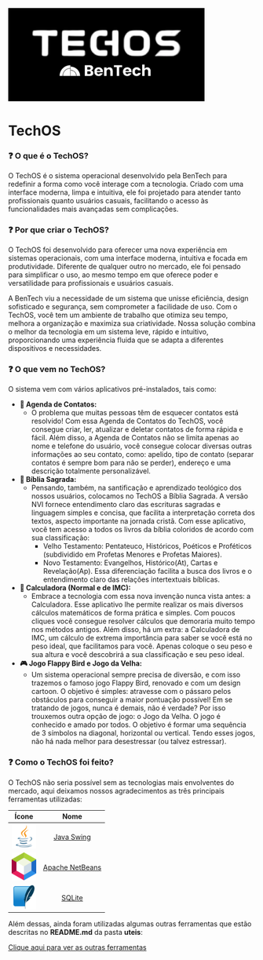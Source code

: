 <img src="https://github.com/BenTech-CE/techos/blob/main/design/bentechtechos.png?raw=true" width="400px">

# TechOS
### ❓ O que é o TechOS?
O TechOS é o sistema operacional desenvolvido pela BenTech para redefinir a forma como você interage com a tecnologia. Criado com uma interface moderna, limpa e intuitiva, ele foi projetado para atender tanto profissionais quanto usuários casuais, facilitando o acesso às funcionalidades mais avançadas sem complicações.

### ❓ Por que criar o TechOS?
O TechOS foi desenvolvido para oferecer uma nova experiência em sistemas operacionais, com uma interface moderna, intuitiva e focada em produtividade. Diferente de qualquer outro no mercado, ele foi pensado para simplificar o uso, ao mesmo tempo em que oferece poder e versatilidade para profissionais e usuários casuais.

A BenTech viu a necessidade de um sistema que unisse eficiência, design sofisticado e segurança, sem comprometer a facilidade de uso. Com o TechOS, você tem um ambiente de trabalho que otimiza seu tempo, melhora a organização e maximiza sua criatividade. Nossa solução combina o melhor da tecnologia em um sistema leve, rápido e intuitivo, proporcionando uma experiência fluida que se adapta a diferentes dispositivos e necessidades.

### ❓ O que vem no TechOS?
O sistema vem com vários aplicativos pré-instalados, tais como:
- **📒 Agenda de Contatos:**
    - O problema que muitas pessoas têm de esquecer contatos está resolvido! Com essa Agenda de Contatos do TechOS, você consegue criar, ler, atualizar e deletar contatos de forma rápida e fácil. Além disso, a Agenda de Contatos não se limita apenas ao nome e telefone do usuário, você consegue colocar diversas outras informações ao seu contato, como: apelido, tipo de contato (separar contatos é sempre bom para não se perder), endereço e uma descrição totalmente personalizável.
- **📖 Bíblia Sagrada:**
    - Pensando, também, na santificação e aprendizado teológico dos nossos usuários, colocamos no TechOS a Bíblia Sagrada. A versão NVI fornece entendimento claro das escrituras sagradas e linguagem simples e concisa, que facilita a interpretação correta dos textos, aspecto importante na jornada cristã. Com esse aplicativo, você tem acesso a todos os livros da bíblia coloridos de acordo com sua classificação:
      - Velho Testamento: Pentateuco, Históricos, Poéticos e Proféticos (subdividido em Profetas Menores e Profetas Maiores).
      - Novo Testamento: Evangelhos, Histórico(At), Cartas e Revelação(Ap).
Essa diferenciação facilita a busca dos livros e o entendimento claro das relações intertextuais bíblicas.
- **🧮 Calculadora (Normal e de IMC):**
    - Embrace a tecnologia com essa nova invenção nunca vista antes: a Calculadora. Esse aplicativo lhe permite realizar os mais diversos cálculos matemáticos de forma prática e simples. Com poucos cliques você consegue resolver cálculos que demoraria muito tempo nos métodos antigos. Além disso, há um extra: a Calculadora de IMC, um cálculo de extrema importância para saber se você está no peso ideal, que facilitamos para você. Apenas coloque o seu peso e sua altura e você descobrirá a sua classificação e seu peso ideal.
- **🎮 Jogo Flappy Bird e Jogo da Velha:**
    - Um sistema operacional sempre precisa de diversão, e com isso trazemos o famoso jogo Flappy Bird, renovado e com um design cartoon. O objetivo é simples: atravesse com o pássaro pelos obstáculos para conseguir a maior pontuação possível! Em se tratando de jogos, nunca é demais, não é verdade? Por isso trouxemos outra opção de jogo: o Jogo da Velha. O jogo é conhecido e amado por todos. O objetivo é formar uma sequência de 3 símbolos na diagonal, horizontal ou vertical. Tendo esses jogos, não há nada melhor para desestressar (ou talvez estressar).

### ❓ Como o TechOS foi feito?
O TechOS não seria possível sem as tecnologias mais envolventes do mercado, aqui deixamos nossos agradecimentos as três principais ferramentas utilizadas:

| Ícone | Nome |
| :-: | :-: |
| <a href="https://www.oracle.com/br/java/"><img src="https://github.com/BenTech-CE/techos/blob/main/icons/java.webp?raw=true" width="50px"></a> | [Java Swing](https://www.oracle.com/br/java/) |
| <a href="https://netbeans.apache.org/front/main/index.html"><img src="https://github.com/BenTech-CE/techos/blob/main/icons/netbeans.png?raw=true" width="50px"></a> | [Apache NetBeans](https://netbeans.apache.org/front/main/index.html) |
| <a href="https://www.sqlite.org/"><img src="https://github.com/BenTech-CE/techos/blob/main/icons/sqlite.png?raw=true" width="50px"></a> | [SQLite](https://www.sqlite.org/) |

Além dessas, ainda foram utilizadas algumas outras ferramentas que estão descritas no **README.md** da pasta **uteis**:

[Clique aqui para ver as outras ferramentas](https://github.com/BenTech-CE/techos/tree/main/uteis)
